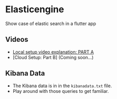# Elasticengine

Show case of elastic search in a flutter app

## Videos

- [Local setup video explanation: PART A](https://flutter.dev/docs/get-started/codelab)
- [Cloud Setup: Part B] (Coming soon...)

## Kibana Data
- The Kibana data is in in the `kibanadata.txt` file.
- Play around with those queries to get familiar.